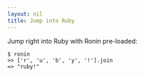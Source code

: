```yaml
---
layout: nil
title: Jump into Ruby
---
```


Jump right into Ruby with Ronin pre-loaded:

    $ ronin
    >> ['r', 'u', 'b', 'y', '!'].join
    => "ruby!"

